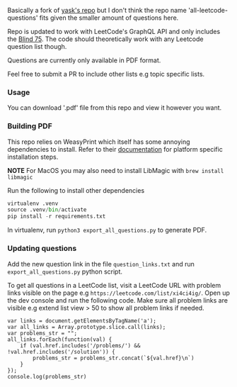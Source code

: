 Basically a fork of [yask's repo](https://github.com/yask123/all_leetcode_questions) but I don't think the repo name 'all-leetcode-questions' fits given the smaller amount of questions here.

Repo is updated to work with LeetCode's GraphQL API and only includes the [Blind 75](https://www.teamblind.com/post/New-Year-Gift---Curated-List-of-Top-75-LeetCode-Questions-to-Save-Your-Time-OaM1orEU). The code should theoretically work with any Leetcode question list though. 

Questions are currently only available in PDF format. 

Feel free to submit a PR to include other lists e.g topic specific lists.

### Usage

You can download '.pdf' file from this repo and view it however you want. 

### Building PDF 

This repo relies on WeasyPrint which itself has some annoying dependencies to install. Refer to their [documentation](https://doc.courtbouillon.org/weasyprint/latest/first_steps.html) for platform specific installation steps. 

__NOTE__ For MacOS you may also need to install LibMagic with `brew install libmagic`

Run the following to install other dependencies 
```python
virtualenv .venv
source .venv/bin/activate
pip install -r requirements.txt
```

In virtualenv, run `python3 export_all_questions.py` to generate PDF. 

### Updating questions

Add the new question link in the file `question_links.txt` and run `export_all_questions.py` python script. 

To get all questions in a LeetCode list, visit a LeetCode URL with problem links visible on the page e.g `https://leetcode.com/list/xi4ci4ig/`. Open up the dev console and run the following code. Make sure all problem links are visible e.g extend list view > 50 to show all problem links if needed. 

```
var links = document.getElementsByTagName('a');
var all_links = Array.prototype.slice.call(links);
var problems_str = "";
all_links.forEach(function(val) {
    if (val.href.includes('/problems/') && !val.href.includes('/solution')) {
        problems_str = problems_str.concat(`${val.href}\n`)
    }
});
console.log(problems_str)
```
